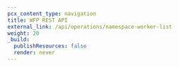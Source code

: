 ```yaml
---
pcx_content_type: navigation
title: WFP REST API
external_link: /api/operations/namespace-worker-list
weight: 20
_build:
  publishResources: false
  render: never
---
```


